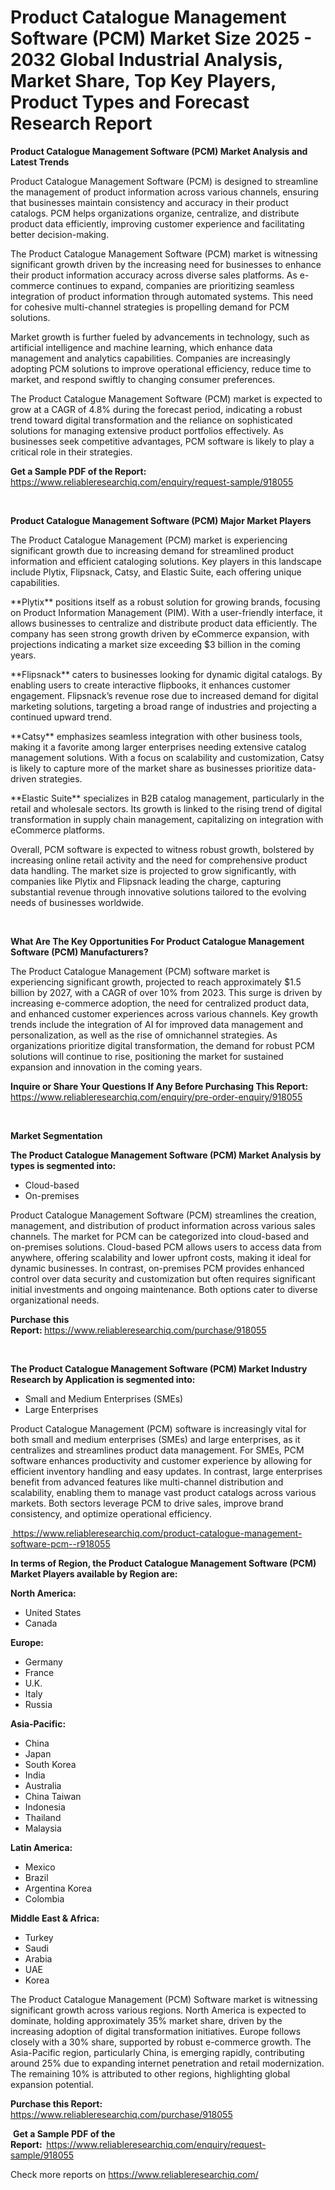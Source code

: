 <p><h1>Product Catalogue Management Software (PCM) Market Size 2025 - 2032 Global Industrial Analysis, Market Share, Top Key Players, Product Types and Forecast Research Report</h1></p><p><strong>Product Catalogue Management Software (PCM) Market Analysis and Latest Trends</strong></p>
<p><p>Product Catalogue Management Software (PCM) is designed to streamline the management of product information across various channels, ensuring that businesses maintain consistency and accuracy in their product catalogs. PCM helps organizations organize, centralize, and distribute product data efficiently, improving customer experience and facilitating better decision-making.</p><p>The Product Catalogue Management Software (PCM) market is witnessing significant growth driven by the increasing need for businesses to enhance their product information accuracy across diverse sales platforms. As e-commerce continues to expand, companies are prioritizing seamless integration of product information through automated systems. This need for cohesive multi-channel strategies is propelling demand for PCM solutions.</p><p>Market growth is further fueled by advancements in technology, such as artificial intelligence and machine learning, which enhance data management and analytics capabilities. Companies are increasingly adopting PCM solutions to improve operational efficiency, reduce time to market, and respond swiftly to changing consumer preferences.</p><p>The Product Catalogue Management Software (PCM) market is expected to grow at a CAGR of 4.8% during the forecast period, indicating a robust trend toward digital transformation and the reliance on sophisticated solutions for managing extensive product portfolios effectively. As businesses seek competitive advantages, PCM software is likely to play a critical role in their strategies.</p></p>
<p><strong>Get a Sample PDF of the Report:&nbsp;</strong> <a href="https://www.reliableresearchiq.com/enquiry/request-sample/918055?utm_campaign=2458&utm_medium=2&utm_source=Github&utm_content=ia&utm_term=11032025&utm_id=product-catalogue-management-software-pcm">https://www.reliableresearchiq.com/enquiry/request-sample/918055</a></p>
<p>&nbsp;</p>
<p><strong>Product Catalogue Management Software (PCM) Major Market Players</strong></p>
<p><p>The Product Catalogue Management (PCM) market is experiencing significant growth due to increasing demand for streamlined product information and efficient cataloging solutions. Key players in this landscape include Plytix, Flipsnack, Catsy, and Elastic Suite, each offering unique capabilities.</p><p>**Plytix** positions itself as a robust solution for growing brands, focusing on Product Information Management (PIM). With a user-friendly interface, it allows businesses to centralize and distribute product data efficiently. The company has seen strong growth driven by eCommerce expansion, with projections indicating a market size exceeding $3 billion in the coming years.</p><p>**Flipsnack** caters to businesses looking for dynamic digital catalogs. By enabling users to create interactive flipbooks, it enhances customer engagement. Flipsnack’s revenue rose due to increased demand for digital marketing solutions, targeting a broad range of industries and projecting a continued upward trend.</p><p>**Catsy** emphasizes seamless integration with other business tools, making it a favorite among larger enterprises needing extensive catalog management solutions. With a focus on scalability and customization, Catsy is likely to capture more of the market share as businesses prioritize data-driven strategies.</p><p>**Elastic Suite** specializes in B2B catalog management, particularly in the retail and wholesale sectors. Its growth is linked to the rising trend of digital transformation in supply chain management, capitalizing on integration with eCommerce platforms.</p><p>Overall, PCM software is expected to witness robust growth, bolstered by increasing online retail activity and the need for comprehensive product data handling. The market size is projected to grow significantly, with companies like Plytix and Flipsnack leading the charge, capturing substantial revenue through innovative solutions tailored to the evolving needs of businesses worldwide.</p></p>
<p>&nbsp;</p>
<p><strong>What Are The Key Opportunities For Product Catalogue Management Software (PCM) Manufacturers?</strong></p>
<p><p>The Product Catalogue Management (PCM) software market is experiencing significant growth, projected to reach approximately $1.5 billion by 2027, with a CAGR of over 10% from 2023. This surge is driven by increasing e-commerce adoption, the need for centralized product data, and enhanced customer experiences across various channels. Key growth trends include the integration of AI for improved data management and personalization, as well as the rise of omnichannel strategies. As organizations prioritize digital transformation, the demand for robust PCM solutions will continue to rise, positioning the market for sustained expansion and innovation in the coming years.</p></p>
<p><strong>Inquire or Share Your Questions If Any Before Purchasing This Report:</strong> <a href="https://www.reliableresearchiq.com/enquiry/pre-order-enquiry/918055?utm_campaign=2458&utm_medium=2&utm_source=Github&utm_content=ia&utm_term=11032025&utm_id=product-catalogue-management-software-pcm">https://www.reliableresearchiq.com/enquiry/pre-order-enquiry/918055</a></p>
<p>&nbsp;</p>
<p><strong>Market Segmentation</strong></p>
<p><strong>The Product Catalogue Management Software (PCM) Market Analysis by types is segmented into:</strong></p>
<p><ul><li>Cloud-based</li><li>On-premises</li></ul></p>
<p><p>Product Catalogue Management Software (PCM) streamlines the creation, management, and distribution of product information across various sales channels. The market for PCM can be categorized into cloud-based and on-premises solutions. Cloud-based PCM allows users to access data from anywhere, offering scalability and lower upfront costs, making it ideal for dynamic businesses. In contrast, on-premises PCM provides enhanced control over data security and customization but often requires significant initial investments and ongoing maintenance. Both options cater to diverse organizational needs.</p></p>
<p><strong>Purchase this Report:&nbsp;</strong><a href="https://www.reliableresearchiq.com/purchase/918055?utm_campaign=2458&utm_medium=2&utm_source=Github&utm_content=ia&utm_term=11032025&utm_id=product-catalogue-management-software-pcm">https://www.reliableresearchiq.com/purchase/918055</a></p>
<p>&nbsp;</p>
<p><strong>The Product Catalogue Management Software (PCM) Market Industry Research by Application is segmented into:</strong></p>
<p><ul><li>Small and Medium Enterprises (SMEs)</li><li>Large Enterprises</li></ul></p>
<p><p>Product Catalogue Management (PCM) software is increasingly vital for both small and medium enterprises (SMEs) and large enterprises, as it centralizes and streamlines product data management. For SMEs, PCM software enhances productivity and customer experience by allowing for efficient inventory handling and easy updates. In contrast, large enterprises benefit from advanced features like multi-channel distribution and scalability, enabling them to manage vast product catalogs across various markets. Both sectors leverage PCM to drive sales, improve brand consistency, and optimize operational efficiency.</p></p>
<p><a href="https://www.reliableresearchiq.com/product-catalogue-management-software-pcm--r918055?utm_campaign=2458&utm_medium=2&utm_source=Github&utm_content=ia&utm_term=11032025&utm_id=product-catalogue-management-software-pcm">&nbsp;https://www.reliableresearchiq.com/product-catalogue-management-software-pcm--r918055</a></p>
<p><strong>In terms of Region, the Product Catalogue Management Software (PCM) Market Players available by Region are:</strong></p>
<p>
    <p> <strong> North America: </strong>
        <ul>
            <li>United States</li>
            <li>Canada</li>
        </ul>
        </p> 
    <p> <strong> Europe: </strong>
        <ul>
            <li>Germany</li>
            <li>France</li>
            <li>U.K.</li>
            <li>Italy</li>
            <li>Russia</li>
        </ul>
        </p> 
    <p> <strong> Asia-Pacific: </strong>
        <ul>
            <li>China</li>
            <li>Japan</li>
            <li>South Korea</li>
            <li>India</li>
            <li>Australia</li>
            <li>China Taiwan</li>
            <li>Indonesia</li>
            <li>Thailand</li>
            <li>Malaysia</li>
        </ul>
        </p> 
    <p> <strong> Latin America: </strong>
        <ul>
            <li>Mexico</li>
            <li>Brazil</li>
            <li>Argentina Korea</li>
            <li>Colombia</li>
        </ul>
        </p> 
    <p> <strong> Middle East & Africa: </strong>
        <ul>
            <li>Turkey</li>
            <li>Saudi</li>
            <li>Arabia</li>
            <li>UAE</li>
            <li>Korea</li>
        </ul>
    </p>
    </p>
<p><p>The Product Catalogue Management (PCM) Software market is witnessing significant growth across various regions. North America is expected to dominate, holding approximately 35% market share, driven by the increasing adoption of digital transformation initiatives. Europe follows closely with a 30% share, supported by robust e-commerce growth. The Asia-Pacific region, particularly China, is emerging rapidly, contributing around 25% due to expanding internet penetration and retail modernization. The remaining 10% is attributed to other regions, highlighting global expansion potential.</p></p>
<p><strong>Purchase this Report: </strong><a href="https://www.reliableresearchiq.com/purchase/918055?utm_campaign=2458&utm_medium=2&utm_source=Github&utm_content=ia&utm_term=11032025&utm_id=product-catalogue-management-software-pcm">https://www.reliableresearchiq.com/purchase/918055</a></p>
<p>&nbsp;<strong>Get a Sample PDF of the Report:&nbsp;&nbsp;</strong><a href="https://www.reliableresearchiq.com/enquiry/request-sample/918055?utm_campaign=2458&utm_medium=2&utm_source=Github&utm_content=ia&utm_term=11032025&utm_id=product-catalogue-management-software-pcm">https://www.reliableresearchiq.com/enquiry/request-sample/918055</a></p>
<p><strong></strong></p>
<p>Check more reports on <a href="https://www.reliableresearchiq.com/?utm_campaign=2458&utm_medium=2&utm_source=Github&utm_content=ia&utm_term=11032025&utm_id=product-catalogue-management-software-pcm">https://www.reliableresearchiq.com/</a></p>